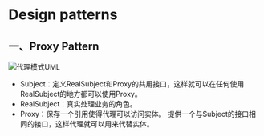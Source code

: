 # Design patterns

## 一、Proxy Pattern

![代理模式UML](https://img-blog.csdn.net/20180729211917785?watermark/2/text/aHR0cHM6Ly9ibG9nLmNzZG4ubmV0L2EzNjkxODk0NTM=/font/5a6L5L2T/fontsize/400/fill/I0JBQkFCMA==/dissolve/70)

- Subject：定义RealSubject和Proxy的共用接口，这样就可以在任何使用RealSubject的地方都可以使用Proxy。
- RealSubject：真实处理业务的角色。
- Proxy：保存一个引用使得代理可以访问实体。
  提供一个与Subject的接口相同的接口，这样代理就可以用来代替实体。
